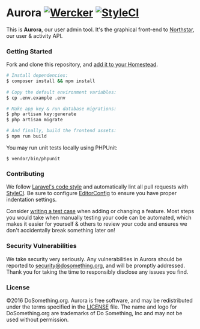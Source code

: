 # Aurora [![Wercker](https://img.shields.io/wercker/ci/54fa2257ad79ab4d690003d5.svg?style=flat-square)](https://app.wercker.com/#applications/54fa2257ad79ab4d690003d5) [![StyleCI](https://styleci.io/repos/28877721/shield)](https://styleci.io/repos/28877721)

This is __Aurora__, our user admin tool. It's the graphical front-end to [Northstar](https://www.github.com/dosomething/northstar), our user & activity API.

### Getting Started

Fork and clone this repository, and [add it to your Homestead](https://github.com/DoSomething/communal-docs/blob/master/Homestead/readme.md).

```sh
# Install dependencies:
$ composer install && npm install
    
# Copy the default environment variables:
$ cp .env.example .env

# Make app key & run database migrations:
$ php artisan key:generate
$ php artisan migrate

# And finally, build the frontend assets:
$ npm run build
```

You may run unit tests locally using PHPUnit:

    $ vendor/bin/phpunit
    
### Contributing
We follow [Laravel's code style](http://laravel.com/docs/5.1/contributions#coding-style) and automatically
lint all pull requests with [StyleCI](https://styleci.io/repos/26884886). Be sure to configure
[EditorConfig](http://editorconfig.org) to ensure you have proper indentation settings.

Consider [writing a test case](http://laravel.com/docs/5.1/testing) when adding or changing a feature.
Most steps you would take when manually testing your code can be automated, which makes it easier for
yourself & others to review your code and ensures we don't accidentally break something later on!

### Security Vulnerabilities
We take security very seriously. Any vulnerabilities in Aurora should be reported to [security@dosomething.org](mailto:security@dosomething.org),
and will be promptly addressed. Thank you for taking the time to responsibly disclose any issues you find.

### License
&copy;2016 DoSomething.org. Aurora is free software, and may be redistributed under the terms specified
in the [LICENSE](https://github.com/DoSomething/aurora/blob/dev/LICENSE) file. The name and logo for
DoSomething.org are trademarks of Do Something, Inc and may not be used without permission.
